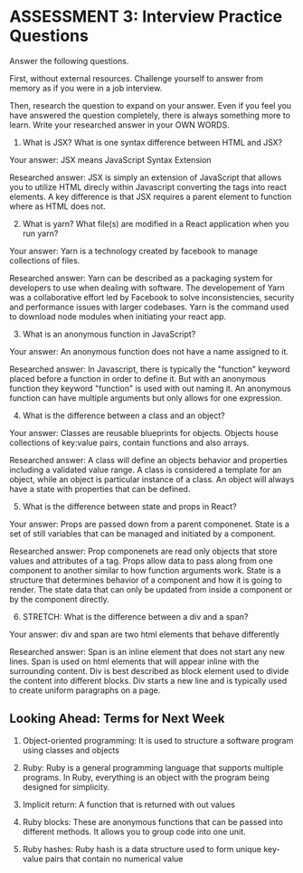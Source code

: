 # ASSESSMENT 3: Interview Practice Questions

Answer the following questions.

First, without external resources. Challenge yourself to answer from memory as if you were in a job interview.

Then, research the question to expand on your answer. Even if you feel you have answered the question completely, there is always something more to learn. Write your researched answer in your OWN WORDS.

1. What is JSX? What is one syntax difference between HTML and JSX?

Your answer: JSX means JavaScript Syntax Extension

Researched answer: JSX is simply an extension of JavaScript that allows you to utilize HTML direcly within Javascript converting the tags into react elements. A key difference is that JSX requires a parent element to function where as HTML does not. 

2. What is yarn? What file(s) are modified in a React application when you run yarn?

Your answer: Yarn is a technology created by facebook to manage collections of files.

Researched answer: Yarn can be described as a packaging system for developers to use when dealing with software. The developement of Yarn was a collaborative effort led by Facebook to solve inconsistencies, security and performance issues with larger codebases. Yarn is the command used to download node modules when initiating your react app.

3. What is an anonymous function in JavaScript?

Your answer: An anonymous function does not have a name assigned to it.

Researched answer: In Javascript, there is typically the "function" keyword placed before a function in order to define it. But with an anonymous function they keyword "function" is used with out naming it. An anonymous function can have multiple arguments but only allows for one expression. 

4. What is the difference between a class and an object?

Your answer: Classes are reusable blueprints for objects. Objects house collections of key:value pairs, contain functions and also arrays.

Researched answer: A class will define an objects behavior and properties including a validated value range. A class is considered a template for an object, while an object is particular instance of a class. An object will always have a state with properties that can be defined.

5. What is the difference between state and props in React?

Your answer: Props are passed down from a parent componenet. State is a set of still variables that can be managed and initiated by a component.

Researched answer: Prop componenets are read only objects that store values and attributes of a tag. Props allow data to pass along from one component to another similar to how function arguments work. State is a structure that determines behavior of a component and how it is going to render. The state data that can only be updated from inside a component or by the component directly.

6. STRETCH: What is the difference between a div and a span?

Your answer: div and span are two html elements that behave differently

Researched answer: Span is an inline element that does not start any new lines. Span is used on html elements that will appear inline with the surrounding content. Div is best described as block element used to divide the content into different blocks. Div starts a new line and is typically used to create uniform paragraphs on a page.

## Looking Ahead: Terms for Next Week

1. Object-oriented programming: It is used to structure a software program using classes and objects

2. Ruby: Ruby is a general programming language that supports multiple programs. In Ruby, everything is an object with the program being designed for simplicity.

3. Implicit return: A function that is returned with out values

4. Ruby blocks: These are anonymous functions that can be passed into different methods. It allows you to group code into one unit.

5. Ruby hashes: Ruby hash is a data structure used to form unique key-value pairs that contain no numerical value
